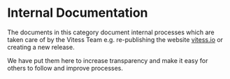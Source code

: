 # Internal Documentation

The documents in this category document internal processes which are taken care of by the Vitess Team e.g. re-publishing the website [vitess.io](https://vitess.io) or creating a new release.

We have put them here to increase transparency and make it easy for others to follow and improve processes.

